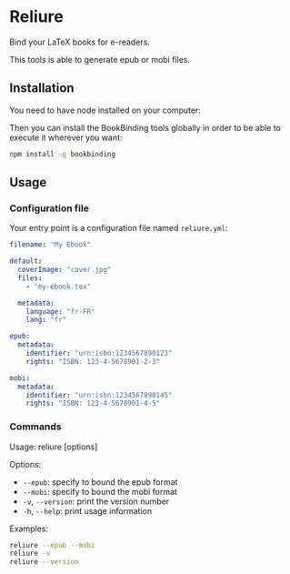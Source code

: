 # Reliure

Bind your LaTeX books for e-readers.

This tools is able to generate epub or mobi files.

## Installation

You need to have node installed on your computer:

Then you can install the BookBinding tools globally in order to be able to execute it wherever you want:

```sh
npm install -g bookbinding
```

## Usage

### Configuration file

Your entry point is a configuration file named `reliure.yml`:

```yaml
filename: "My Ebook"

default:
  coverImage: "cover.jpg"
  files:
    - "my-ebook.tex"

  metadata:
    language: "fr-FR"
    lang: "fr"

epub:
  metadata:
    identifier: "urn:isbn:1234567890123"
    rights: "ISBN: 123-4-5678901-2-3"

mobi:
  metadata:
    identifier: "urn:isbn:1234567890145"
    rights: "ISBN: 123-4-5678901-4-5"
```

### Commands

Usage: reliure [options]

Options:

- `--epub`: specify to bound the epub format
- `--mobi`: specify to bound the mobi format
- `-v`, `--version`: print the version number
- `-h`, `--help`: print usage information

Examples:

```sh
reliure --epub --mobi
reliure -v
reliure --version
```
